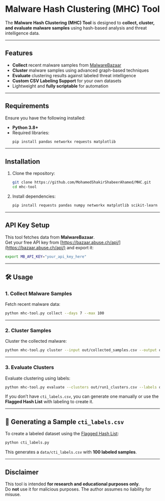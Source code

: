 # Malware Hash Clustering (MHC) Tool

The **Malware Hash Clustering (MHC) Tool** is designed to **collect, cluster, and evaluate malware samples** using hash-based analysis and threat intelligence data. 

---

## Features
- **Collect** recent malware samples from [MalwareBazaar](https://bazaar.abuse.ch/)
- **Cluster** malware samples using advanced graph-based techniques
- **Evaluate** clustering results against labeled threat intelligence
- **Custom CSV Labeling Support** for your own datasets
- Lightweight and **fully scriptable** for automation

---

## Requirements
Ensure you have the following installed:
- **Python 3.8+**
- Required libraries:
  ```bash
  pip install pandas networkx requests matplotlib
  ```

---

## Installation
1. Clone the repository:
   ```bash
   git clone https://github.com/MohamedShakirShabeerAhamed/MHC.git
   cd mhc-tool
   ```
2. Install dependencies:
   ```bash
   pip install requests pandas numpy networkx matplotlib scikit-learn python-dateutil ssdeep tlsh
   ```

---

## API Key Setup
This tool fetches data from **MalwareBazaar**.  
Get your free API key from [https://bazaar.abuse.ch/api/](https://bazaar.abuse.ch/api/) and export it:

```bash
export MB_API_KEY="your_api_key_here"
```

---

## 🛠 Usage

### **1. Collect Malware Samples**
Fetch recent malware data:
```bash
python mhc-tool.py collect --days 7 --max 100
```

---

### **2. Cluster Samples**
Cluster the collected malware:
```bash
python mhc-tool.py cluster --input out/collected_samples.csv --output out/run1_clusters.csv
```

---

### **3. Evaluate Clusters**
Evaluate clustering using labels:
```bash
python mhc-tool.py evaluate --clusters out/run1_clusters.csv --labels data/cti_labels.csv --out out/run1_eval.json
```

If you don’t have `cti_labels.csv`, you can generate one manually or use the **Flagged Hash List** with labeling to create it.

---

## 🧪 Generating a Sample `cti_labels.csv`
To create a labeled dataset using the [Flagged Hash List](https://raw.githubusercontent.com/LGOG/Flagged_Hash_list/refs/heads/main/Flagged_Hash_List.csv):

```bash
python cti_labels.py
```
This generates a `data/cti_labels.csv` with **100 labeled samples**.

---

## Disclaimer
This tool is intended **for research and educational purposes only**.  
Do **not** use it for malicious purposes. The author assumes no liability for misuse.
